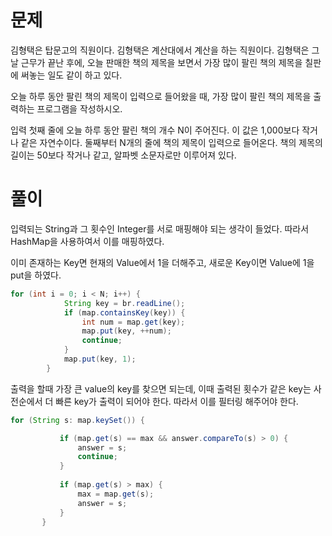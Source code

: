 # 문제
김형택은 탑문고의 직원이다. 김형택은 계산대에서 계산을 하는 직원이다.
김형택은 그날 근무가 끝난 후에, 오늘 판매한 책의 제목을 보면서 가장 많이 팔린 책의 제목을 칠판에 써놓는 일도 같이 하고 있다.

오늘 하루 동안 팔린 책의 제목이 입력으로 들어왔을 때, 가장 많이 팔린 책의 제목을 출력하는 프로그램을 작성하시오.

입력
첫째 줄에 오늘 하루 동안 팔린 책의 개수 N이 주어진다. 이 값은 1,000보다 작거나 같은 자연수이다. 
둘째부터 N개의 줄에 책의 제목이 입력으로 들어온다. 책의 제목의 길이는 50보다 작거나 같고, 알파벳 소문자로만 이루어져 있다.

# 풀이

입력되는 String과 그 횟수인 Integer를 서로 매핑해야 되는 생각이 들었다.
따라서 HashMap을 사용하여서 이를 매핑하였다.

이미 존재하는 Key면 현재의 Value에서 1을 더해주고, 새로운 Key이면 Value에 1을 put을 하였다.
```java
for (int i = 0; i < N; i++) {
			String key = br.readLine();
			if (map.containsKey(key)) {
				int num = map.get(key);
				map.put(key, ++num);
				continue;
			}
			map.put(key, 1);
		}
 ```
 출력을 할때 가장 큰 value의 key를 찾으면 되는데, 이때 출력된 횟수가 같은 key는
 사전순에서 더 빠른 key가 출력이 되어야 한다. 따라서 이를 필터링 해주어야 한다.
 ```java
 for (String s: map.keySet()) {

			if (map.get(s) == max && answer.compareTo(s) > 0) {
				answer = s;
				continue;
			}
			
			if (map.get(s) > max) {
				max = map.get(s);
				answer = s;
			}
		}
 ```
